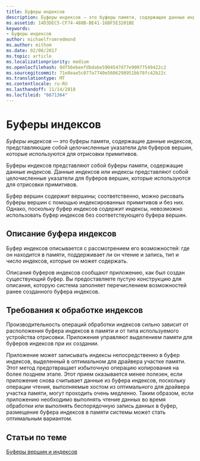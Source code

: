 ```yaml
---
title: Буферы индексов
description: Буферы индексов — это буферы памяти, содержащие данные индексов, представляющие собой целочисленные указатели для буферов вершин, которые используются для отрисовки примитивов.
ms.assetid: 14D3DEC5-CF74-488B-BE41-16BF5E3201BE
keywords:
- Буферы индексов
author: michaelfromredmond
ms.author: mithom
ms.date: 02/08/2017
ms.topic: article
ms.localizationpriority: medium
ms.openlocfilehash: 0df56ebeefdbdabe5904547d77e90077549422c2
ms.sourcegitcommit: 71e8eae5c077a7740e5606298951bb78fc42b22c
ms.translationtype: MT
ms.contentlocale: ru-RU
ms.lasthandoff: 11/14/2018
ms.locfileid: "6671364"
---
```

# <a name="index-buffers"></a>Буферы индексов


*Буферы индексов* — это буферы памяти, содержащие данные индексов, представляющие собой целочисленные указатели для буферов вершин, которые используются для отрисовки примитивов.

Буферы индексов представляют собой буферы памяти, содержащие данные индексов. Данные индексов или индексы представляют собой целочисленные указатели для буферов вершин, которые используются для отрисовки примитивов.

Буфер вершин содержит вершины; соответственно, можно рисовать буферы вершин с помощью индексированных примитивов и без них. Однако, поскольку буфер индексов содержит индексы, невозможно использовать буфер индексов без соответствующего буфера вершин.

## <a name="span-idindexbufferdescriptionspanspan-idindexbufferdescriptionspanspan-idindexbufferdescriptionspanindex-buffer-description"></a><span id="Index_Buffer_Description"></span><span id="index_buffer_description"></span><span id="INDEX_BUFFER_DESCRIPTION"></span>Описание буфера индексов


Буфер индексов описывается с рассмотрением его возможностей: где он находится в памяти, поддерживает ли он чтение и запись, тип и число индексов, которые он может содержать.

Описания буферов индексов сообщают приложению, как был создан существующий буфер. Вы предоставляете пустую конструкцию для описания, которую система заполняет перечислением возможностей ранее созданного буфера индексов.

## <a name="span-idindexprocessingrequirementsspanspan-idindexprocessingrequirementsspanspan-idindexprocessingrequirementsspanindex-processing-requirements"></a><span id="Index_Processing_Requirements"></span><span id="index_processing_requirements"></span><span id="INDEX_PROCESSING_REQUIREMENTS"></span>Требования к обработке индексов


Производительность операций обработки индексов сильно зависит от расположения буфера индексов в памяти и от типа используемого устройства отрисовки. Приложения управляют выделением памяти для буферов индексов при их создании.

Приложение может записывать индексы непосредственно в буфер индексов, выделенный в оптимальном для драйвера участке памяти. Этот метод предотвращает избыточную операцию копирования на более позднем этапе. Этот прием оказывается менее полезен, если приложение снова считывает данные из буфера индексов, поскольку операции чтения, выполняемые хостом из оптимального для драйвера участка памяти, могут проходить очень медленно. Таким образом, если приложению необходимо выполнять чтение данных во время обработки или выполнять беспорядочную запись данных в буфер, размещение буфера индексов в памяти системы может стать оптимальным вариантом.

## <a name="span-idrelated-topicsspanrelated-topics"></a><span id="related-topics"></span>Статьи по теме


[Буферы вершин и индексов](vertex-and-index-buffers.md)

 

 




